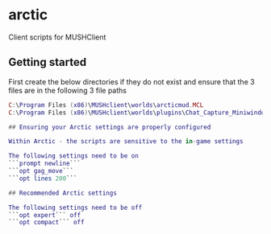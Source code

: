# arctic
Client scripts for MUSHClient

## Getting started

First create the below directories if they do not exist and ensure that the 3 files are in the following 3 file paths

```c:\dev\luadev\test\arctic.lua
C:\Program Files (x86)\MUSHclient\worlds\arcticmud.MCL
C:\Program Files (x86)\MUSHclient\worlds\plugins\Chat_Capture_Miniwindow.xml```

## Ensuring your Arctic settings are properly configured

Within Arctic - the scripts are sensitive to the in-game settings

The following settings need to be on
```prompt newline```  
```opt gag_move``` 
```opt lines 200``` 

## Recommended Arctic settings

The following settings need to be off
```opt expert``` off
```opt compact``` off
